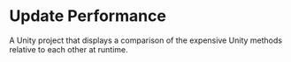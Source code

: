 # Update Performance

A Unity project that displays a comparison of the expensive Unity methods relative to each other at runtime.
